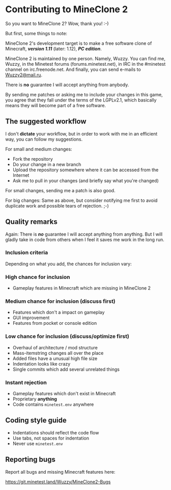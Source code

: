# Contributing to MineClone 2
So you want to MineClone 2?
Wow, thank you! :-)

But first, some things to note:

MineClone 2's development target is to make a free software clone of Minecraft,
***version 1.11*** (later: 1.12), ***PC edition***.

MineClone 2 is maintained by one person. Namely, Wuzzy. You can find me,
Wuzzy, in the Minetest forums (forums.minetest.net), in IRC in the #minetest
channel on irc.freenode.net. And finally, you can send e-mails to
<Wuzzy2@mail.ru>.

There is **no** guarantee I will accept anything from anybody.

By sending me patches or asking me to include your changes in this game,
you agree that they fall under the terms of the LGPLv2.1, which basically
means they will become part of a free software.

## The suggested workflow
I don't **dictate** your workflow, but in order to work with me in an efficient
way, you can follow my suggestions.

For small and medium changes:

* Fork the repository
* Do your change in a new branch
* Upload the repository somewhere where it can be accessed from the Internet
* Ask me to pull in your changes (and briefly say what you're changed)

For small changes, sending me a patch is also good.

For big changes: Same as above, but consider notifying me first to avoid
duplicate work and possible tears of rejection. ;-)

## Quality remarks
Again: There is ***no*** guarantee I will accept anything from anything.
But I will gladly take in code from others when I feel it saves me work
in the long run.

### Inclusion criteria
Depending on what you add, the chances for inclusion vary:

### High chance for inclusion
* Gameplay features in Minecraft which are missing in MineClone 2

### Medium chance for inclusion (discuss first)
* Features which don't a impact on gameplay
* GUI improvement
* Features from pocket or console edition

### Low chance for inclusion (discuss/optimize first)
* Overhaul of architecture / mod structure
* Mass-itemstring changes all over the place
* Added files have a unusual high file size
* Indentation looks like crazy
* Single commits which add several unrelated things

### Instant rejection
* Gameplay features which don't exist in Minecraft
* Proprietary **anything**
* Code contains `minetest.env` anywhere

## Coding style guide
* Indentations should reflect the code flow
* Use tabs, not spaces for indentation
* Never use `minetest.env`

## Reporting bugs
Report all bugs and missing Minecraft features here:

<https://git.minetest.land/Wuzzy/MineClone2-Bugs>
